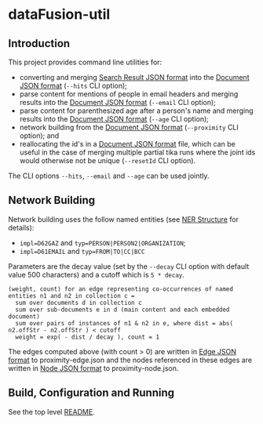 # dataFusion-util

## Introduction
This project provides command line utilities for:
- converting and merging [Search Result JSON format](../dataFusion-common#search-result-json-format) into the [Document JSON format](../dataFusion-common#document-json-format) (`--hits` CLI option);
- parse content for mentions of people in email headers and merging results into the [Document JSON format](../dataFusion-common#document-json-format) (`--email` CLI option);
- parse content for parenthesized age after a person's name and merging results into the [Document JSON format](../dataFusion-common#document-json-format) (`--age` CLI option);
- network building from the [Document JSON format](../dataFusion-common#document-json-format) (`--proximity` CLI option); and
- reallocating the id's in a [Document JSON format](../dataFusion-common#document-json-format) file, which can be useful in the case of merging multiple partial tika runs where the joint ids would otherwise not be unique (`--resetId` CLI option). 

The CLI options `--hits`, `--email` and `--age` can be used jointly.

## Network Building
Network building uses the follow named entities (see [NER Structure](../dataFusion-common#ner-structure) for details):
- `impl=D62GAZ` and `typ=PERSON|PERSON2|ORGANIZATION`;
- `impl=D61EMAIL` and `typ=FROM|TO|CC|BCC`

Parameters are the decay value (set by the `--decay` CLI option with default value 500 characters) and a cutoff which is `5 * decay`.

    (weight, count) for an edge representing co-occurrences of named entities n1 and n2 in collection c =
      sum over documents d in collection c
      sum over sub-documents e in d (main content and each embedded document)
      sum over pairs of instances of n1 & n2 in e, where dist = abs( n2.offStr - n2.offStr ) < cutoff
      weight = exp( - dist / decay ), count = 1
      
The edges computed above (with count > 0) are written in [Edge JSON format](../dataFusion-common#node-and-edge-json-formats) to proximity-edge.json and the nodes referenced in these edges are written in [Node JSON format](../dataFusion-common#node-and-edge-json-formats) to proximity-node.json.

## Build, Configuration and Running

See the top level [README](../README.md).
